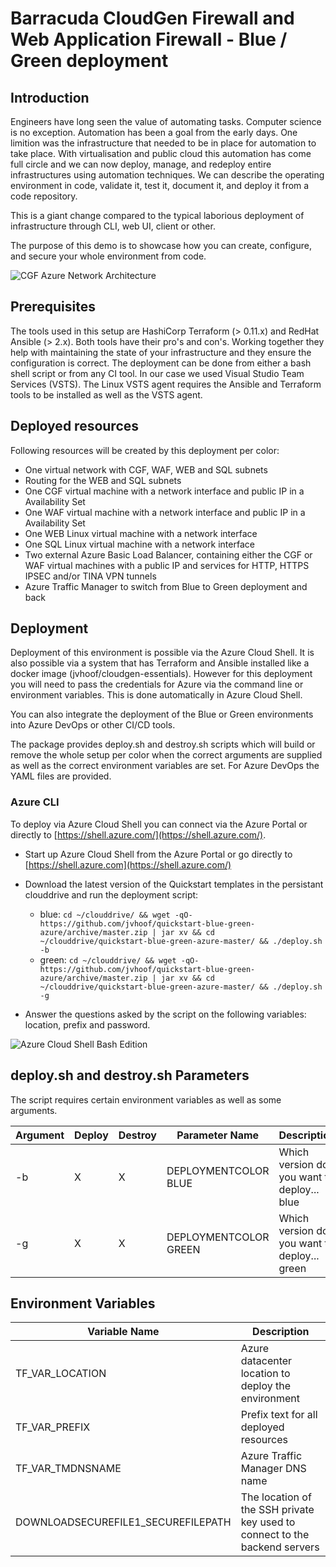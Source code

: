 # Barracuda CloudGen Firewall and Web Application Firewall - Blue / Green deployment

## Introduction
Engineers have long seen the value of automating tasks. Computer science is no exception. Automation has been a goal from the early days. One limition was the infrastructure that needed to be in place for automation to take place. With virtualisation and public cloud this automation has come full circle and we can now deploy, manage, and redeploy entire infrastructures using automation techniques. We can describe the operating environment in code, validate it, test it, document it, and deploy it from a code repository. 

This is a giant change compared to the typical laborious deployment of infrastructure through CLI, web UI, client or other. 

The purpose of this demo is to showcase how you can create, configure, and secure your whole environment from code.

![CGF Azure Network Architecture](images/cudalab-blue-green.png)

## Prerequisites
The tools used in this setup are HashiCorp Terraform (> 0.11.x) and RedHat Ansible (> 2.x). Both tools have their pro's and con's. Working together they help with maintaining the state of your infrastructure and they ensure the configuration is correct. The deployment can be done from either a bash shell script or from any CI tool. In our case we used Visual Studio Team Services (VSTS). The Linux VSTS agent requires the Ansible and Terraform tools to be installed as well as the VSTS agent.

## Deployed resources
Following resources will be created by this deployment per color:
- One virtual network with CGF, WAF, WEB and SQL subnets
- Routing for the WEB and SQL subnets
- One CGF virtual machine with a network interface and public IP in a Availability Set
- One WAF virtual machine with a network interface and public IP in a Availability Set
- One WEB Linux virtual machine with a network interface
- One SQL Linux virtual machine with a network interface
- Two external Azure Basic Load Balancer, containing either the CGF or WAF virtual machines with a public IP and services for HTTP, HTTPS IPSEC and/or TINA VPN tunnels
- Azure Traffic Manager to switch from Blue to Green deployment and back

## Deployment

Deployment of this environment is possible via the Azure Cloud Shell. It is also possible via a system that has Terraform and Ansible installed like a docker image (jvhoof/cloudgen-essentials). However for this deployment you will need to pass the credentials for Azure via the command line or environment variables. This is done automatically in Azure Cloud Shell. 

You can also integrate the deployment of the Blue or Green environments into Azure DevOps or other CI/CD tools. 

The package provides deploy.sh and destroy.sh scripts which will build or remove the whole setup per color when the correct arguments are supplied as well as the correct environment variables are set. For Azure DevOps the YAML files are provided.

### Azure CLI

To deploy via Azure Cloud Shell you can connect via the Azure Portal or directly to [https://shell.azure.com/](https://shell.azure.com/). 

- Start up Azure Cloud Shell from the Azure Portal or go directly to [https://shell.azure.com](https://shell.azure.com/)
- Download the latest version of the Quickstart templates in the persistant clouddrive and run the deployment script:

    - blue: `cd ~/clouddrive/ && wget -qO- https://github.com/jvhoof/quickstart-blue-green-azure/archive/master.zip | jar xv && cd ~/clouddrive/quickstart-blue-green-azure-master/ && ./deploy.sh -b`
    - green: `cd ~/clouddrive/ && wget -qO- https://github.com/jvhoof/quickstart-blue-green-azure/archive/master.zip | jar xv && cd ~/clouddrive/quickstart-blue-green-azure-master/ && ./deploy.sh -g`

- Answer the questions asked by the script on the following variables: location, prefix and password.

![Azure Cloud Shell Bash Edition](images/azurecloudshell1.png)

## deploy.sh and destroy.sh Parameters
The script requires certain environment variables as well as some arguments. 

| Argument | Deploy | Destroy | Parameter Name | Description
|---|---|---|---|---
-b | X | X | DEPLOYMENTCOLOR BLUE | Which version do you want to deploy... blue
-g | X | X | DEPLOYMENTCOLOR GREEN | Which version do you want to deploy... green

## Environment Variables

| Variable Name | Description
|---|---
TF_VAR_LOCATION | Azure datacenter location to deploy the environment
TF_VAR_PREFIX | Prefix text for all deployed resources
TF_VAR_TMDNSNAME | Azure Traffic Manager DNS name
DOWNLOADSECUREFILE1_SECUREFILEPATH | The location of the SSH private key used to connect to the backend servers
